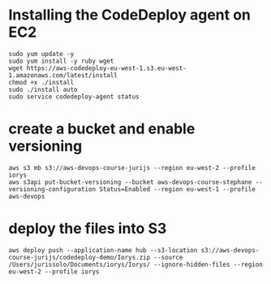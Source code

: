 
# Installing the CodeDeploy agent on EC2
```
sudo yum update -y
sudo yum install -y ruby wget
wget https://aws-codedeploy-eu-west-1.s3.eu-west-1.amazonaws.com/latest/install
chmod +x ./install
sudo ./install auto
sudo service codedeploy-agent status
```


# create a bucket and enable versioning
```
aws s3 mb s3://aws-devops-course-jurijs --region eu-west-2 --profile iorys
aws s3api put-bucket-versioning --bucket aws-devops-course-stephane --versioning-configuration Status=Enabled --region eu-west-1 --profile aws-devops
```

# deploy the files into S3
```
aws deploy push --application-name hub --s3-location s3://aws-devops-course-jurijs/codedeploy-demo/Iorys.zip --source /Users/jurissolo/Documents/iorys/Iorys/ --ignore-hidden-files --region eu-west-2 --profile iorys
```
